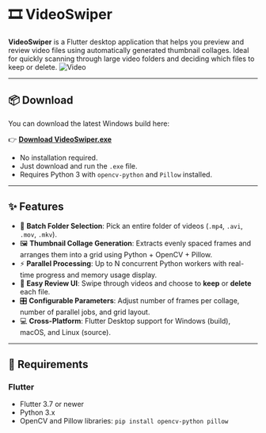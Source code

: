 # 🎞️ VideoSwiper

**VideoSwiper** is a Flutter desktop application that helps you preview and review video files using automatically generated thumbnail collages. Ideal for quickly scanning through large video folders and deciding which files to keep or delete.
![Video](video.gif)

---

## 📦 Download

You can download the latest Windows build here:

👉 **[Download VideoSwiper.exe](https://github.com/andrymas/videoswiper/releases/latest/download/VideoSwiper.exe)**

- No installation required.
- Just download and run the `.exe` file.
- Requires Python 3 with `opencv-python` and `Pillow` installed.

---

## ✨ Features

- 📁 **Batch Folder Selection**: Pick an entire folder of videos (`.mp4`, `.avi`, `.mov`, `.mkv`).
- 🖼️ **Thumbnail Collage Generation**: Extracts evenly spaced frames and arranges them into a grid using Python + OpenCV + Pillow.
- ⚡ **Parallel Processing**: Up to N concurrent Python workers with real-time progress and memory usage display.
- 🧹 **Easy Review UI**: Swipe through videos and choose to **keep** or **delete** each file.
- 🎛️ **Configurable Parameters**: Adjust number of frames per collage, number of parallel jobs, and grid layout.
- 💻 **Cross-Platform**: Flutter Desktop support for Windows (build), macOS, and Linux (source).

---

## 🧰 Requirements

### Flutter

- Flutter 3.7 or newer
- Python 3.x
- OpenCV and Pillow libraries:
  `pip install opencv-python pillow`
